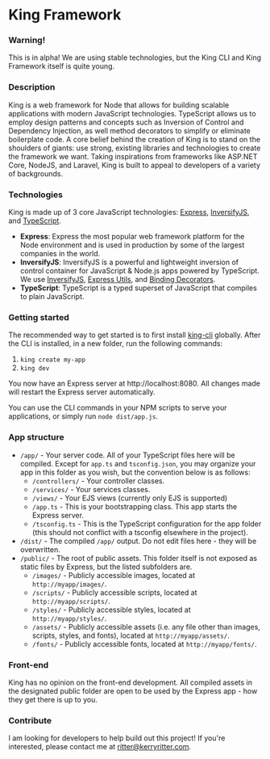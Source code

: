 # King Framework

### Warning!

This is in alpha! We are using stable technologies, but the King CLI and King Framework itself is quite young.

### Description
King is a web framework for Node that allows for building scalable applications with modern JavaScript technologies. TypeScript allows us to employ design patterns and concepts such as Inversion of Control and Dependency Injection, as well method decorators to simplify or eliminate boilerplate code. A core belief behind the creation of King is to stand on the shoulders of giants: use strong, existing libraries and technologies to create the framework we want. Taking inspirations from frameworks like ASP.NET Core, NodeJS, and Laravel, King is built to appeal to developers of a variety of backgrounds.

### Technologies
King is made up of 3 core JavaScript technologies: [Express](https://github.com/expressjs/express), [InversifyJS](https://github.com/inversify/InversifyJS), and [TypeScript](https://github.com/Microsoft/TypeScript).

* **Express**: Express the most popular web framework platform for the Node environment and is used in production by some of the largest companies in the world. 
* **InversifyJS**: InversifyJS is a powerful and lightweight inversion of control container for JavaScript & Node.js apps powered by TypeScript. We use [InversifyJS](https://github.com/inversify/InversifyJS), [Express Utils](https://github.com/inversify/inversify-express-utils), and [Binding Decorators](https://github.com/inversify/inversify-binding-decorators).
* **TypeScript**: TypeScript is a typed superset of JavaScript that compiles to plain JavaScript.

### Getting started

The recommended way to get started is to first install [king-cli](https://github.com/KerryRitter/king-cli) globally. After the CLI is installed, in a new folder, run the following commands:

1. `king create my-app`
2. `king dev`

You now have an Express server at http://localhost:8080. All changes made will restart the Express server automatically.

You can use the CLI commands in your NPM scripts to serve your applications, or simply run `node dist/app.js`.

### App structure

* `/app/` - Your server code. All of your TypeScript files here will be compiled. Except for `app.ts` and `tsconfig.json`, you may organize your app in this folder as you wish, but the convention below is as follows:
    * `/controllers/` - Your controller classes.
    * `/services/` - Your services classes.
    * `/views/` - Your EJS views (currently only EJS is supported)
    * `/app.ts` - This is your bootstrapping class. This app starts the Express server.
    * `/tsconfig.ts` - This is the TypeScript configuration for the app folder (this should not conflict with a tsconfig elsewhere in the project).
* `/dist/` - The compiled `/app/` output. Do not edit files here - they will be overwritten.
* `/public/` - The root of public assets. This folder itself is not exposed as static files by Express, but the listed subfolders are.
    * `/images/` - Publicly accessible images, located at `http://myapp/images/`.
    * `/scripts/` - Publicly accessible scripts, located at `http://myapp/scripts/`.
    * `/styles/` - Publicly accessible styles, located at `http://myapp/styles/`.
    * `/assets/` - Publicly accessible assets (i.e. any file other than images, scripts, styles, and fonts), located at `http://myapp/assets/`.
    * `/fonts/` - Publicly accessible fonts, located at `http://myapp/fonts/`.

### Front-end

King has no opinion on the front-end development. All compiled assets in the designated public folder are open to be used by the Express app - how they get there is up to you.

### Contribute

I am looking for developers to help build out this project! If you're interested, please contact me at ritter@kerryritter.com.